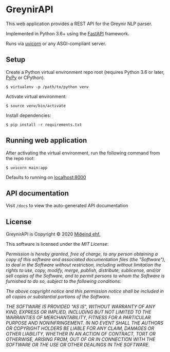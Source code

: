 # GreynirAPI

This web application provides a REST API for the Greynir NLP parser.

Implemented in Python 3.6+ using the [FastAPI](https://fastapi.tiangolo.com/) framework.

Runs via [uvicorn](https://www.uvicorn.org/) or any ASGI-compliant server.


## Setup

Create a Python virtual environment repo root (requires Python 3.6 or later, 
[PyPy](https://pypi.org/) or CPython).

```
$ virtualenv -p /path/to/python venv
```

Activate virtual environment:

```
$ source venv/bin/activate
```

Install dependencies:

```
$ pip install -r requirements.txt
```

## Running web application

After activating the virtual environment, run the following command from the repo root:

```
$ uvicorn main:app
```

Defaults to running on [localhost:8000](http://localhost:8000)

## API documentation

Visit `/docs` to view the auto-generated API documentation

## License

GreynirAPI is Copyright © 2020 [Miðeind ehf.](https://mideind.is)

This software is licensed under the *MIT License*:

   *Permission is hereby granted, free of charge, to any person
   obtaining a copy of this software and associated documentation
   files (the "Software"), to deal in the Software without restriction,
   including without limitation the rights to use, copy, modify, merge,
   publish, distribute, sublicense, and/or sell copies of the Software,
   and to permit persons to whom the Software is furnished to do so,
   subject to the following conditions:*

   *The above copyright notice and this permission notice shall be
   included in all copies or substantial portions of the Software.*

   *THE SOFTWARE IS PROVIDED "AS IS", WITHOUT WARRANTY OF ANY KIND,
   EXPRESS OR IMPLIED, INCLUDING BUT NOT LIMITED TO THE WARRANTIES OF
   MERCHANTABILITY, FITNESS FOR A PARTICULAR PURPOSE AND NONINFRINGEMENT.
   IN NO EVENT SHALL THE AUTHORS OR COPYRIGHT HOLDERS BE LIABLE FOR ANY
   CLAIM, DAMAGES OR OTHER LIABILITY, WHETHER IN AN ACTION OF CONTRACT,
   TORT OR OTHERWISE, ARISING FROM, OUT OF OR IN CONNECTION WITH THE
   SOFTWARE OR THE USE OR OTHER DEALINGS IN THE SOFTWARE.*

